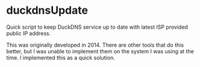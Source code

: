 # duckdnsUpdate
Quick script to keep DuckDNS service up to date with latest ISP provided public IP address. 

This was originally developed in 2014.  There are other tools that do this better, but I was unable to implement them on the system I was using at the time.  I implemented this as a quick solution. 
